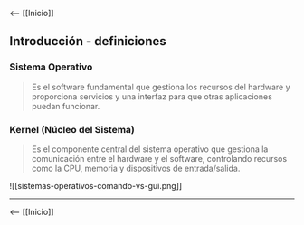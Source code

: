 <-- [[Inicio]]

## Introducción - definiciones

### Sistema Operativo

> Es el software fundamental que gestiona los recursos del hardware y proporciona servicios y una interfaz para que otras aplicaciones puedan funcionar.

### Kernel (Núcleo del Sistema)
    
> Es el componente central del sistema operativo que gestiona la comunicación entre el hardware y el software, controlando recursos como la CPU, memoria y dispositivos de entrada/salida.

![[sistemas-operativos-comando-vs-gui.png]]


---
<-- [[Inicio]]